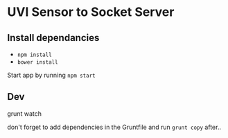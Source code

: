 UVI Sensor to Socket Server
===========================

Install dependancies
--------------------
* `npm install`
* `bower install`

Start app by running `npm start`

Dev
---

grunt watch

don't forget to add dependencies in the Gruntfile and run `grunt copy` after..